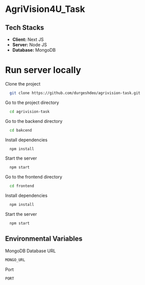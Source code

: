 # AgriVision4U_Task

## Tech Stacks

- **Client:** Next JS
- **Server:** Node JS
- **Database:** MongoDB

# Run server locally

Clone the project

```bash
  git clone https://github.com/durgeshdeo/agrivision-task.git
```


Go to the project directory

```bash
  cd agrivision-task
```


Go to the backend directory

```bash
  cd bakcend
```

Install dependencies

```bash
  npm install
```

Start the server

```bash
  npm start
```

Go to the frontend directory

```bash
  cd frontend
```

Install dependencies

```bash
  npm install
```

Start the server

```bash
  npm start
```

## Environmental Variables

MongoDB Database URL 
```bash
MONGO_URL
```

Port
```bash
PORT
```
